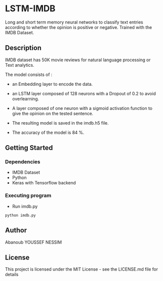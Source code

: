 # LSTM-IMDB
Long and short term memory neural networks to classify text entries according to whether the opinion is positive or negative.
Trained with the IMDB Dataset.

## Description

IMDB dataset has 50K movie reviews for natural language processing or Text analytics.

The model consists of :
* an Embedding layer to encode the data.  
* an LSTM layer composed of 128 neurons with a Dropout of 0.2 to avoid overlearning.  
* A layer composed of one neuron with a sigmoid activation function to give the opinion on the tested sentence.  

* The resulting model is saved in the imdb.h5 file.  
* The accuracy of the model is 84 %.  

## Getting Started

### Dependencies

* IMDB Dataset
* Python
* Keras with Tensorflow backend

### Executing program

* Run imdb.py
```
python imdb.py
```

## Author

Abanoub YOUSSEF NESSIM


## License

This project is licensed under the MIT License - see the LICENSE.md file for details

